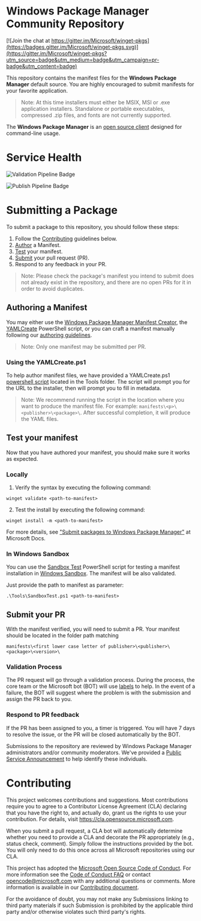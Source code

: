 # Windows Package Manager Community Repository

[![Join the chat at https://gitter.im/Microsoft/winget-pkgs](https://badges.gitter.im/Microsoft/winget-pkgs.svg)](https://gitter.im/Microsoft/winget-pkgs?utm_source=badge&utm_medium=badge&utm_campaign=pr-badge&utm_content=badge)

This repository contains the manifest files for the **Windows Package Manager** default source.  You are highly encouraged to submit manifests for your favorite application.
>Note: At this time installers must either be MSIX, MSI or .exe application installers. Standalone or portable executables, compressed .zip files, and fonts are not currently supported.

The **Windows Package Manager** is an [open source client](https://github.com/microsoft/winget-cli) designed for command-line usage.

# Service Health
![Validation Pipeline Badge](https://img.shields.io/endpoint?url=https://winget.azurefd.net/api/GetServiceComponentStatusBadge?component=ValidationPipeline "Validation Pipeline Badge")

![Publish Pipeline Badge](https://img.shields.io/endpoint?url=https://winget.azurefd.net/api/GetServiceComponentStatusBadge?component=PublishPipeline "Publish Pipeline Badge")

# Submitting a Package
To submit a package to this repository, you should follow these steps:
1) Follow the [Contributing](#Contributing) guidelines below.
2) [Author](AUTHORING_MANIFESTS.md) a Manifest.
3) [Test](#test-your-manifest) your manifest.
4) [Submit](#submit-your-pr) your pull request (PR).
5) Respond to any feedback in your PR.

>Note: Please check the package's manifest you intend to submit does not already exist in the repository, and there are no open PRs for it in order to avoid duplicates.

## Authoring a Manifest

You may either use the [Windows Package Manager Manifest Creator](https://github.com/microsoft/winget-create), the [YAMLCreate](#using-the-yamlcreateps1) PowerShell script, or you can craft a manifest manually following our [authoring guidelines](AUTHORING_MANIFESTS.md).

>Note: Only one manifest may be submitted per PR.

### Using the YAMLCreate.ps1
To help author manifest files, we have provided a YAMLCreate.ps1 [powershell script](Tools/YamlCreate.ps1) located in the Tools folder. The script will prompt you for the URL to the installer, then will prompt you to fill in metadata.

>Note: We recommend running the script in the location where you want to produce the manifest file.  For example: `manifests\<p>\<publisher>\<package>\`.  After successful completion, it will produce the YAML files.

## Test your manifest
Now that you have authored your manifest, you should make sure it works as expected.

### Locally
1) Verify the syntax by executing the following command:
```
winget validate <path-to-manifest>
```

2) Test the install by executing the following command:
```
winget install -m <path-to-manifest>
```

For more details, see ["Submit packages to Windows Package Manager"](https://docs.microsoft.com/windows/package-manager/package) at Microsoft Docs.

### In Windows Sandbox
You can use the [Sandbox Test](Tools/SandboxTest.ps1) PowerShell script for testing a manifest installation in [Windows Sandbox](https://docs.microsoft.com/windows/security/threat-protection/windows-sandbox/windows-sandbox-overview). The manifest will be also validated.

Just provide the path to manifest as parameter:
```
.\Tools\SandboxTest.ps1 <path-to-manifest>
```

## Submit your PR
With the manifest verified, you will need to submit a PR.  Your manifest should be located in the folder path matching
```
manifests\<first lower case letter of publisher>\<publisher>\<package>\<version>\
```

### Validation Process
The PR request will go through a validation process. During the process, the core team or the Microsoft bot (BOT) will use [labels](https://docs.microsoft.com/windows/package-manager/package/winget-validation#pull-request-labels) to help. In the event of a failure, the BOT will suggest where the problem is with the submission and assign the PR back to you.  

### Respond to PR feedback
If the PR has been assigned to you, a timer is triggered.  You will have 7 days to resolve the issue, or the PR will be closed automatically by the BOT.  

Submissions to the repository are reviewed by Windows Package Manager administrators and/or community moderators. We've provided a [Public Service Announcement](https://github.com/microsoft/winget-pkgs/issues/15674) to help identify these individuals. 

# Contributing

This project welcomes contributions and suggestions.  Most contributions require you to agree to a
Contributor License Agreement (CLA) declaring that you have the right to, and actually do, grant us
the rights to use your contribution. For details, visit https://cla.opensource.microsoft.com.

When you submit a pull request, a CLA bot will automatically determine whether you need to provide
a CLA and decorate the PR appropriately (e.g., status check, comment). Simply follow the instructions
provided by the bot. You will only need to do this once across all Microsoft repositories using our CLA.

This project has adopted the [Microsoft Open Source Code of Conduct](https://opensource.microsoft.com/codeofconduct/).
For more information see the [Code of Conduct FAQ](https://opensource.microsoft.com/codeofconduct/faq/) or
contact [opencode@microsoft.com](mailto:opencode@microsoft.com) with any additional questions or comments. More information is available in our [Contributing document](CONTRIBUTING.md).

For the avoidance of doubt, you may not make any Submissions linking to third party materials if such Submission is prohibited by the applicable third party and/or otherwise violates such third party's rights.
